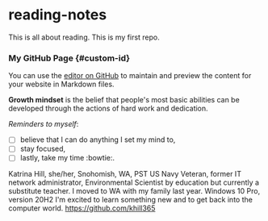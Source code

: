 # reading-notes
This is all about reading. This is my first repo.

### My GitHub Page {#custom-id}

You can use the [editor on GitHub](https://github.com/khill365/reading-notes/edit/gh-pages/index.md) to maintain and preview the content for your website in Markdown files.

**Growth mindset** is the belief that people's most basic abilities can be developed through the actions of hard work and dedication.

*Reminders to myself*: 
- [ ]  believe that I can do anything I set my mind to,
- [ ]  stay focused,
- [ ]  lastly, take my time :bowtie:.

Katrina Hill, she/her, Snohomish, WA, PST
US Navy Veteran, former IT network administrator, Environmental Scientist by education but currently a substitute teacher. I moved to WA with my family last year.
Windows 10 Pro, version 20H2
I'm excited to learn something new and to get back into the computer world.
https://github.com/khill365
